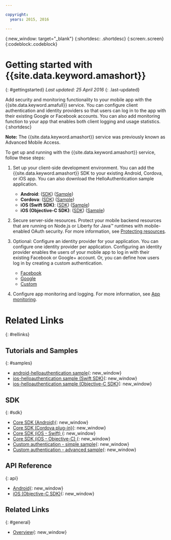 ```yaml
---

copyright:
  years: 2015, 2016

---
```


{:new_window: target="_blank"}
{:shortdesc: .shortdesc}
{:screen:.screen}
{:codeblock:.codeblock}

# Getting started with {{site.data.keyword.amashort}}
{: #gettingstarted}
*Last updated: 25 April 2016*
{: .last-updated}

Add security and monitoring functionality to your mobile app with the {{site.data.keyword.amafull}} service. You can configure client authentication and identity providers so that users can log in to the app with their existing Google or Facebook accounts. You can also add monitoring function to your app that enables both client logging and usage statistics.
{:shortdesc}

**Note:** The {{site.data.keyword.amashort}} service was previously known as Advanced Mobile Access.


To get up and running with the {{site.data.keyword.amashort}} service, follow these steps:

1. Set up your client-side development environment.
You can add the {{site.data.keyword.amashort}} SDK to your existing Android, Cordova, or iOS app. You can also download the HelloAuthentication sample application.
   * **Android**: ([SDK](getting-started-android.html)) ([Sample](https://github.com/ibm-bluemix-mobile-services/bms-samples-android-helloauthentication))
   * **Cordova**: ([SDK](getting-started-cordova.html)) ([Sample](https://github.com/ibm-bluemix-mobile-services/bms-samples-cordova-helloauthentication))
   * **iOS (Swift SDK)**: ([SDK](getting-started-ios-swift-sdk.html)) ([Sample](https://github.com/ibm-bluemix-mobile-services/bms-samples-swift-helloauthentication))
   * **iOS (Objective-C SDK)**: ([SDK](getting-started-ios.html)) ([Sample](https://github.com/ibm-bluemix-mobile-services/bms-samples-ios-helloauthentication))

1. Secure server-side resources. Protect your mobile backend resources that are running on Node.js or Liberty for Java&trade; runtimes with mobile-enabled OAuth security. For more information, see [Protecting resources](protecting-resources.html).

1. Optional: Configure an identity provider for your application. You can configure one identity provider per application. Configuring an identity provider enables the users of your mobile app to log in with their existing Facebook or Google+ account. Or, you can define how users log in by creating a custom authentication.
   * [Facebook](facebook-auth-overview.html)
   * [Google](google-auth-overview.html)
   * [Custom](custom-auth.html)

1. Configure app monitoring and logging.  For more information, see [App monitoring](app-monitoring.html).

# Related Links
{: #rellinks}

## Tutorials and Samples
{: #samples}
* [android-helloauthentication sample](https://github.com/ibm-bluemix-mobile-services/bms-samples-android-helloauthentication){: new_window}
* [ios-helloauthentication sample (Swift SDK)](https://github.com/ibm-bluemix-mobile-services/bms-samples-swift-helloauthentication){: new_window}
* [ios-helloauthentication sample (Objective-C SDK)](https://github.com/ibm-bluemix-mobile-services/bms-samples-ios-helloauthentication){: new_window}

## SDK
{: #sdk}
* [Core SDK (Android)](https://github.com/ibm-bluemix-mobile-services/bms-clientsdk-android-core){: new_window}
* [Core SDK (Cordova plug-in)](https://github.com/ibm-bluemix-mobile-services/bms-clientsdk-cordova-plugin-core){: new_window}
* [Core SDK (iOS - Swift) ](https://github.com/ibm-bluemix-mobile-services/bms-clientsdk-swift-core){: new_window}
* [Core SDK (iOS - Objective-C) ](https://hub.jazz.net/git/bluemixmobilesdk/imf-ios-sdk/archive?revstr=master){: new_window}
* [Custom authentication - simple sample](https://github.com/ibm-bluemix-mobile-services/bms-mca-custom-identity-provider-sample){: new_window}
* [Custom authentication - advanced sample](https://github.com/ibm-bluemix-mobile-services/bms-mca-custom-identity-provider-with-user-management){: new_window}

## API Reference
{: api}
* [Android](https://console.{DomainName}/docs/api/content/api/mobilefirst/android/core-api-doc/overview-summary.html){: new_window}
* [iOS (Objective-C SDK)](https://console.{DomainName}/docs/api/content/api/mobilefirst/ios/IMFCore_api-doc/html/index.html){: new_window}


## Related Links
{: #general}
* [Overview](overview.html){: new_window}
